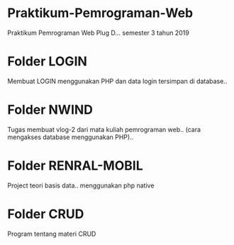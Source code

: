 # Praktikum-Pemrograman-Web
Praktikum Pemrograman Web Plug D... semester 3 tahun 2019

# Folder LOGIN
Membuat LOGIN menggunakan PHP dan data login tersimpan di database..

# Folder NWIND
Tugas membuat vlog-2 dari mata kuliah pemrograman web..
(cara mengakses database menggunakan PHP)..

# Folder RENRAL-MOBIL
Project teori basis data.. menggunakan php native

# Folder CRUD
Program tentang materi CRUD
